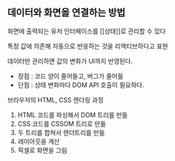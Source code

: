 ## 데이터와 화면을 연결하는 방법

화면에 출력되는 유저 인터페이스를 [[상태]]로 관리할 수 있다

특정 값에 의존해 자동으로 반응하는 것을 리액티브하다고 표현

데이터만 관리하면 값의 변화가 UI까지 반영된다.
- 장점 : 코드 양이 줄어들고, 버그가 줄어듦
- 단점 : 상태 변화마다 DOM API 호출이 필요하다.

브라우저의 HTML, CSS 렌더링 과정
1. HTML 코드를 파싱해서 DOM 트리를 만듦
2. CSS 코드를 CSSOM 트리로 만듦
3. 두 트리를 합쳐서 렌더트리를 만듦
4. 레이아웃을 계산
5. 픽셀로 화면을 그림
